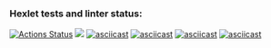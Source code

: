 ### Hexlet tests and linter status:
[![Actions Status](https://github.com/Shmik0/frontend-project-lvl1/workflows/hexlet-check/badge.svg)](https://github.com/Shmik0/frontend-project-lvl1/actions)
<a href="https://codeclimate.com/github/Shmik0/frontend-project-lvl1/maintainability"><img src="https://api.codeclimate.com/v1/badges/cdf814afe1f6e1367949/maintainability" /></a>
[![asciicast](https://asciinema.org/a/JCRAFr7S73aKzNPYM45hDp0VZ.svg)](https://asciinema.org/a/JCRAFr7S73aKzNPYM45hDp0VZ)
[![asciicast](https://asciinema.org/a/uoeQUldb1yhTuXkQ0xMEYbZAS.svg)](https://asciinema.org/a/uoeQUldb1yhTuXkQ0xMEYbZAS)
[![asciicast](https://asciinema.org/a/GzeMT2wrsR66i3NyANGyQywu4.svg)](https://asciinema.org/a/GzeMT2wrsR66i3NyANGyQywu4)
[![asciicast](https://asciinema.org/a/wkcXrJOlGpSfuGpawMB0aGP79.svg)](https://asciinema.org/a/wkcXrJOlGpSfuGpawMB0aGP79)